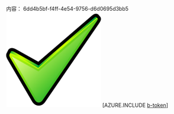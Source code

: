 内容： 6dd4b5bf-f4ff-4e54-9756-d6d0695d3bb5![图像](bcd46616-86f7-462c-bf5e-5b3861e0e3c9.png)
[AZURE.INCLUDE [b-token](aa86ffd0-3158-4ae6-96ba-a279b3f1c04c.md)]
